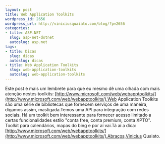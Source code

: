 ```yaml
--- 
layout: post
title: Web Application Toolkits
wordpress_id: 2656
wordpress_url: http://viniciusquaiato.com/blog/?p=2656
categories: 
- title: ASP.NET
  slug: asp-net-dotnet
  autoslug: asp.net
tags: 
- title: Dicas
  slug: dicas
  autoslug: dicas
- title: Web Application Toolkits
  slug: web-application-toolkits
  autoslug: web-application-toolkits
---
```

Este post é mais um lembrete para que eu mesmo dê uma olhada com mais atenção nestes toolkits: [http://www.microsoft.com/web/webapptoolkits/](http://www.microsoft.com/web/webapptoolkits/).Web Application Toolkits são uma série de bibliotecas que fornecem serviços de uma maneira, digamos assim, mastigada.Temos uma API para integração com redes sociais. Há um toolkit bem interessante para fornecer acesso limitado a certas funcionalidades estilo "conta free, conta premium, conta XPTO". Toolkit para calendários, mapas do bing e por aí vai.Tá aí a dica: [http://www.microsoft.com/web/webapptoolkits/](http://www.microsoft.com/web/webapptoolkits/).Abraços,Vinicius Quaiato.
